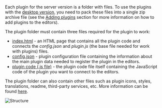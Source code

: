Each plugin for the server version is a folder with files. To use the plugins with the [desktop version](/desktop/plugins), you need to pack these files into a single zip archive file (see the [Adding plugins](/plugin/installation/) section for more information on how to add plugins to the editors).

The plugin folder must contain three files required for the plugin to work:

* [index.html](/plugin/indexhtml) - an HTML page that contains all the plugin code and connects the *config.json* and *plugin.js* (the base file needed for work with plugins) files.
* [config.json](/plugin/config) - plugin configuration file containing the information about the main plugin data needed to register the plugin in the editors.
* [plugin code (.js file)](/plugin/code) - the plugin code file itself containing the JavaScript code of the plugin you want to connect to the editors.

The plugin folder can also contain other files such as plugin icons, styles, translations, readme, third-party services, etc. More information can be found [here](/plugin/gettingstarted).

![Structure](/content/img/plugins/plugins-structure.png)
